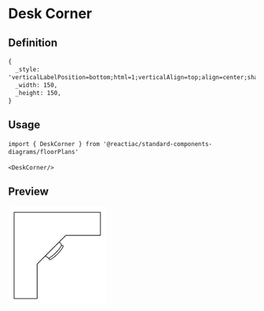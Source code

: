 # Desk Corner

## Definition

```
{
  _style: 'verticalLabelPosition=bottom;html=1;verticalAlign=top;align=center;shape=mxgraph.floorplan.desk_corner;',
  _width: 150,
  _height: 150,
}
```

## Usage

```
import { DeskCorner } from '@reactiac/standard-components-diagrams/floorPlans'

<DeskCorner/>
```

## Preview

<img src="./desk-corner.png" width="200"/>
